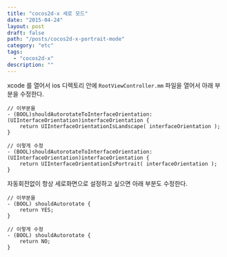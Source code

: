 ```yaml
---
title: "cocos2d-x 세로 모드"
date: "2015-04-24"
layout: post
draft: false
path: "/posts/cocos2d-x-portrait-mode"
category: "etc"
tags: 
  - "cocos2d-x"
description: ""  
---
```


xcode 를 열어서 ios 디렉토리 안에 `RootViewController.mm` 파일을 열어서 아래 부분을 수정한다.

```objc
// 이부분을
- (BOOL)shouldAutorotateToInterfaceOrientation:(UIInterfaceOrientation)interfaceOrientation {
    return UIInterfaceOrientationIsLandscape( interfaceOrientation );
}

// 이렇게 수정
- (BOOL)shouldAutorotateToInterfaceOrientation:(UIInterfaceOrientation)interfaceOrientation {
    return UIInterfaceOrientationIsPortrait( interfaceOrientation );
}
```

자동회전없이 항상 세로화면으로 설정하고 싶으면 아래 부분도 수정한다.

```objc
// 이부분을
- (BOOL) shouldAutorotate {
    return YES;
}

// 이렇게 수정
- (BOOL) shouldAutorotate {
    return NO;
}
```
